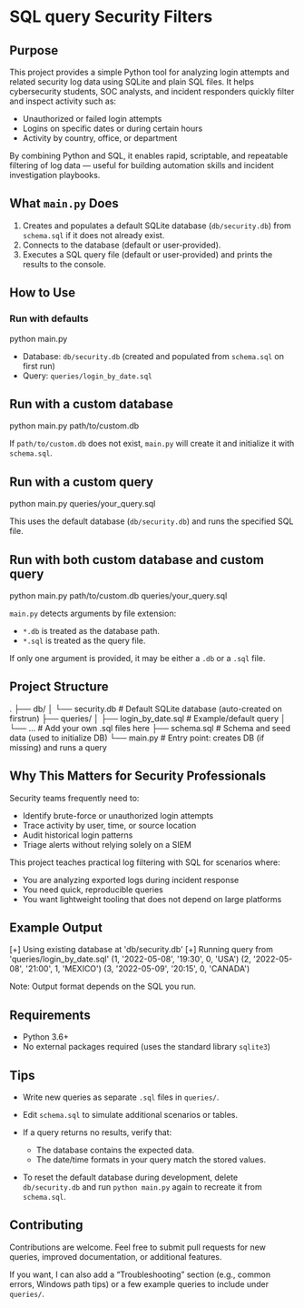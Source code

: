 # SQL query Security Filters

## Purpose

This project provides a simple Python tool for analyzing login attempts and related security log data using SQLite and plain SQL files. It helps cybersecurity students, SOC analysts, and incident responders quickly filter and inspect activity such as:

- Unauthorized or failed login attempts
- Logins on specific dates or during certain hours
- Activity by country, office, or department

By combining Python and SQL, it enables rapid, scriptable, and repeatable filtering of log data — useful for building automation skills and incident investigation playbooks.

## What `main.py` Does

1. Creates and populates a default SQLite database (`db/security.db`) from `schema.sql` if it does not already exist.
2. Connects to the database (default or user-provided).
3. Executes a SQL query file (default or user-provided) and prints the results to the console.

## How to Use

### Run with defaults

python main.py

- Database: `db/security.db` (created and populated from `schema.sql` on first run)
- Query: `queries/login_by_date.sql`

## Run with a custom database

python main.py path/to/custom.db

If `path/to/custom.db` does not exist, `main.py` will create it and initialize it with `schema.sql`.

## Run with a custom query

python main.py queries/your_query.sql

This uses the default database (`db/security.db`) and runs the specified SQL file.

## Run with both custom database and custom query

python main.py path/to/custom.db queries/your_query.sql

`main.py` detects arguments by file extension:

- `*.db` is treated as the database path.
- `*.sql` is treated as the query file.

If only one argument is provided, it may be either a `.db` or a `.sql` file.

## Project Structure

.
├── db/
│ └── security.db # Default SQLite database (auto-created on firstrun)
├── queries/
│ ├── login_by_date.sql # Example/default query
│ └── ... # Add your own .sql files here
├── schema.sql # Schema and seed data (used to initialize DB)
└── main.py # Entry point: creates DB (if missing) and runs a query

## Why This Matters for Security Professionals

Security teams frequently need to:

- Identify brute-force or unauthorized login attempts
- Trace activity by user, time, or source location
- Audit historical login patterns
- Triage alerts without relying solely on a SIEM

This project teaches practical log filtering with SQL for scenarios where:

- You are analyzing exported logs during incident response
- You need quick, reproducible queries
- You want lightweight tooling that does not depend on large platforms

## Example Output

[+] Using existing database at 'db/security.db'
[+] Running query from 'queries/login_by_date.sql'
(1, '2022-05-08', '19:30', 0, 'USA')
(2, '2022-05-08', '21:00', 1, 'MEXICO')
(3, '2022-05-09', '20:15', 0, 'CANADA')

Note: Output format depends on the SQL you run.

## Requirements

- Python 3.6+
- No external packages required (uses the standard library `sqlite3`)

## Tips

- Write new queries as separate `.sql` files in `queries/`.
- Edit `schema.sql` to simulate additional scenarios or tables.
- If a query returns no results, verify that:

  - The database contains the expected data.
  - The date/time formats in your query match the stored values.

- To reset the default database during development, delete `db/security.db` and run `python main.py` again to recreate it from `schema.sql`.

## Contributing

Contributions are welcome. Feel free to submit pull requests for new queries, improved documentation, or additional features.

If you want, I can also add a “Troubleshooting” section (e.g., common errors, Windows path tips) or a few example queries to include under `queries/`.
